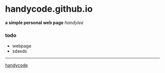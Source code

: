 # handycode.github.io
**a simple personal web page** *handylee*
### todo
- webpage
- sdasds
    
***
[handycode](http://handycode.github.io)
